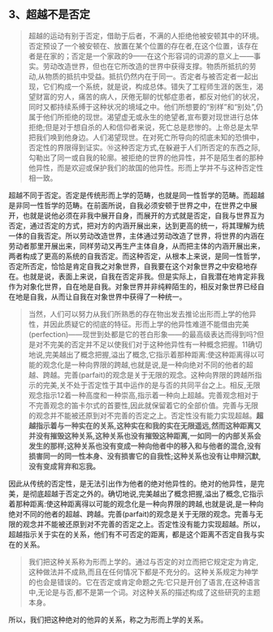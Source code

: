 <h2>3、超越不是否定</h2><blockquote data-pid="8CLSoDlx">超越的运动有别于否定，借助于后者，不满的人拒绝他被安顿其中的环境。否定预设了一个被安顿在、放置在某个位置的存在者,在这个位置，该存在者是在家的；否定是一个家政的9——在这个形容词的词源的意义上——事实。劳动改造世界，但也在它所改造的世界中获得支撑。物质所抵抗的劳动,从物质的抵抗中受益。抵抗仍然内在于同一。否定者与被否定者一起出现，它们构成一个系统，就是说，构成总体。错失了工程师生涯的医生，渴望财富的穷人，痛苦的病人，厌倦无聊的忧郁症患者，都反对他们的状况，同时又都持续系缚于这种状况的境域之中。他们所想要的“别样”和“别处”,仍属于他们所拒绝的现世。渴望虚无或永生的绝望者,宣布要对现世进行总体拒绝;但是对于想自杀的人和信仰者来说，死亡总是悲惨的。上帝总是太早把我们唤到他身边。人们渴望现世。在对死亡所导向的彻底未知的恐惧中，否定性的界限得到证实。⑩这种否定方式,在躲避于人们所否定的东西之际,勾勒出了同一或自我的轮廓。被拒绝的世界的他异性，并不是陌生者的那种他异性，而是欢迎或保护我们的故国的他异性。形而上学并不与这种否定性相一致。</blockquote><p data-pid="OSwyEgKd">超越不同于否定。否定是传统形而上学的范畴，也就是同一性哲学的范畴。而超越是非同一性哲学的范畴。在前面所说，自我必须安顿于世界之中，在世界之中展开，也就是说他必须在非我中展开自身，而展开的方式就是否定，自我与世界互为否定，通过否定的方式，把对方的内涵开展出来，达到更高的统一，将其理解为统一体的自我否定。所以劳动改造世界，主体通过劳动改造了世界，将世界的内涵在劳动者那里开展出来，同样劳动又再生产主体自身，从而把主体的内涵开展出来，两者构成了更高的系统的自我否定。而这种否定，从根本上来说，是同一性哲学，否定所否定，恰恰是肯定自我之对象世界，自我要在这个对象世界之中安稳地存在。也就是说，表面上来说，自我在否定非我。但是实际上，自我潜在地肯定非我作为对象化世界，自在地是自我。对象世界并非纯粹陌生的，相反对象世界已经自在地是自我，从而让自我在对象世界中获得了一种统一。</p><blockquote data-pid="nE032iDO">当然，人们可以努力从我们所熟悉的存在物出发去推论出形而上学的他异性，并因此质疑它的彻底的特征。形而上学的他异性难道不能借由完美(perfection)——现世到处都是它的苍白形象——的最高级表达而得到吗?但是对不完美的否定并不足以使我们对于这种他异性有一种概念把握。11确切地说,完美越出了概念把握,溢出了概念,它指示着那种距离:使这种距离得以可能的观念化是一种向界限的跨越,也就是说,是一种向绝对不同的他者的超越、跨越。完善(parfait)的观念是关于无限的观念。这种向界限的跨越所指示的完美,关不处于否定性于其中运作的是与否的共同平台之上。相反,无限观念指示12着一种高度和一种崇高,指示着一种向上超越。完善观念相对于不完善观念的笛卡尔式的首要性,因此就保留着它的全部价值。完善与无限的观念并不能被还原到对不完善的否定之上。否定性没有能力实现超越。<b>超越指示着与一种实在的关系,这种实在和我的实在无限遥远,然而这种距离又并没有摧毁这种关系,这种关系也没有摧毁这种距离,一如同一的内部关系会发生的那样;这种关系也没有变成一种向他者中的移入和与他者的混合,没有损害同一的同一性本身、没有损害它的自我性;这种关系也没有让申辩沉默,没有变成背弃和忘我。</b></blockquote><p data-pid="gevsYK84">因此从传统的否定性，是无法引出作为他者的绝对他异性的。绝对的他异性，是完美，是彻底超越于否定之外的。确切地说,完美越出了概念把握,溢出了概念,它指示着那种距离:使这种距离得以可能的观念化是一种向界限的跨越,也就是说,是一种向绝对不同的他者的超越、跨越。完善(parfait)的观念是关于无限的观念。完善与无限的观念并不能被还原到对不完善的否定之上。否定性没有能力实现超越。所以，超越指示关于实在的关系，他们有不可否定的距离，都是这个距离不否定自我与实在的关系。</p><blockquote data-pid="WW3TQUsC">我们把这种关系称为形而上学的。通过与否定的对立而把它规定定为肯定,这种做法并不成熟,而且在任何情况下都是不充分的。这种关系规定为神学的也会是错误的。它在否定或肯定命题之先:它只是开创了语言,在这种语言中,无论是与否,都不是第一个词。对这种关系的描述构成了这些研究的主题本身。</blockquote><p data-pid="KoczQYND">所以，我们把这种绝对的他异的关系，称之为形而上学的关系。</p><p></p>